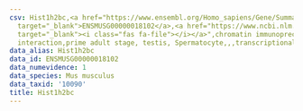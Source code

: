 ```yaml
---
csv: Hist1h2bc,<a href="https://www.ensembl.org/Homo_sapiens/Gene/Summary?db=core;g=ENSMUSG00000018102"
  target="_blank">ENSMUSG00000018102</a>,<a href="https://www.ncbi.nlm.nih.gov/pubmed/25450459"
  target="_blank"><i class="fas fa-file"></i></a>",chromatin immunoprecipitation assay,direct
  interaction,prime adult stage, testis, Spermatocyte,,,transcriptional regulation,
data_alias: Hist1h2bc
data_id: ENSMUSG00000018102
data_numevidence: 1
data_species: Mus musculus
data_taxid: '10090'
title: Hist1h2bc
---
```

